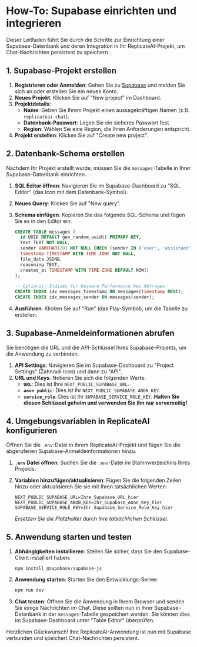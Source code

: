 # How-To: Supabase einrichten und integrieren

Dieser Leitfaden führt Sie durch die Schritte zur Einrichtung einer Supabase-Datenbank und deren Integration in Ihr ReplicateAI-Projekt, um Chat-Nachrichten persistent zu speichern.

## 1. Supabase-Projekt erstellen

1.  **Registrieren oder Anmelden**: Gehen Sie zu [Supabase](https://supabase.com/) und melden Sie sich an oder erstellen Sie ein neues Konto.
2.  **Neues Projekt**: Klicken Sie auf "New project" im Dashboard.
3.  **Projektdetails**:
    *   **Name**: Geben Sie Ihrem Projekt einen aussagekräftigen Namen (z.B. `replicateai-chat`).
    *   **Datenbank-Passwort**: Legen Sie ein sicheres Passwort fest.
    *   **Region**: Wählen Sie eine Region, die Ihren Anforderungen entspricht.
4.  **Projekt erstellen**: Klicken Sie auf "Create new project".

## 2. Datenbank-Schema erstellen

Nachdem Ihr Projekt erstellt wurde, müssen Sie die `messages`-Tabelle in Ihrer Supabase-Datenbank einrichten.

1.  **SQL Editor öffnen**: Navigieren Sie im Supabase-Dashboard zu "SQL Editor" (das Icon mit dem Datenbank-Symbol).
2.  **Neues Query**: Klicken Sie auf "New query".
3.  **Schema einfügen**: Kopieren Sie das folgende SQL-Schema und fügen Sie es in den Editor ein:

    ```sql
    CREATE TABLE messages (
      id UUID DEFAULT gen_random_uuid() PRIMARY KEY,
      text TEXT NOT NULL,
      sender VARCHAR(20) NOT NULL CHECK (sender IN ('user', 'assistant', 'system')),
      timestamp TIMESTAMP WITH TIME ZONE NOT NULL,
      file_data JSONB,
      reasoning TEXT,
      created_at TIMESTAMP WITH TIME ZONE DEFAULT NOW()
    );

    -- Optional: Indizes für bessere Performance bei Abfragen
    CREATE INDEX idx_messages_timestamp ON messages(timestamp DESC);
    CREATE INDEX idx_messages_sender ON messages(sender);
    ```
4.  **Ausführen**: Klicken Sie auf "Run" (das Play-Symbol), um die Tabelle zu erstellen.

## 3. Supabase-Anmeldeinformationen abrufen

Sie benötigen die URL und die API-Schlüssel Ihres Supabase-Projekts, um die Anwendung zu verbinden.

1.  **API Settings**: Navigieren Sie im Supabase-Dashboard zu "Project Settings" (Zahnrad-Icon) und dann zu "API".
2.  **URL und Keys**: Notieren Sie sich die folgenden Werte:
    *   **`URL`**: Dies ist Ihre `NEXT_PUBLIC_SUPABASE_URL`.
    *   **`anon public`**: Dies ist Ihr `NEXT_PUBLIC_SUPABASE_ANON_KEY`.
    *   **`service_role`**: Dies ist Ihr `SUPABASE_SERVICE_ROLE_KEY`. **Halten Sie diesen Schlüssel geheim und verwenden Sie ihn nur serverseitig!**

## 4. Umgebungsvariablen in ReplicateAI konfigurieren

Öffnen Sie die `.env`-Datei in Ihrem ReplicateAI-Projekt und fügen Sie die abgerufenen Supabase-Anmeldeinformationen hinzu.

1.  **`.env` Datei öffnen**: Suchen Sie die `.env`-Datei im Stammverzeichnis Ihres Projekts.
2.  **Variablen hinzufügen/aktualisieren**: Fügen Sie die folgenden Zeilen hinzu oder aktualisieren Sie sie mit Ihren tatsächlichen Werten:

    ```env
    NEXT_PUBLIC_SUPABASE_URL=Ihre_Supabase_URL_hier
    NEXT_PUBLIC_SUPABASE_ANON_KEY=Ihr_Supabase_Anon_Key_hier
    SUPABASE_SERVICE_ROLE_KEY=Ihr_Supabase_Service_Role_Key_hier
    ```
    *Ersetzen Sie die Platzhalter durch Ihre tatsächlichen Schlüssel.*

## 5. Anwendung starten und testen

1.  **Abhängigkeiten installieren**: Stellen Sie sicher, dass Sie den Supabase-Client installiert haben:
    ```bash
    npm install @supabase/supabase-js
    ```
2.  **Anwendung starten**: Starten Sie den Entwicklungs-Server:
    ```bash
    npm run dev
    ```
3.  **Chat testen**: Öffnen Sie die Anwendung in Ihrem Browser und senden Sie einige Nachrichten im Chat. Diese sollten nun in Ihrer Supabase-Datenbank in der `messages`-Tabelle gespeichert werden. Sie können dies im Supabase-Dashboard unter "Table Editor" überprüfen.

Herzlichen Glückwunsch! Ihre ReplicateAI-Anwendung ist nun mit Supabase verbunden und speichert Chat-Nachrichten persistent.